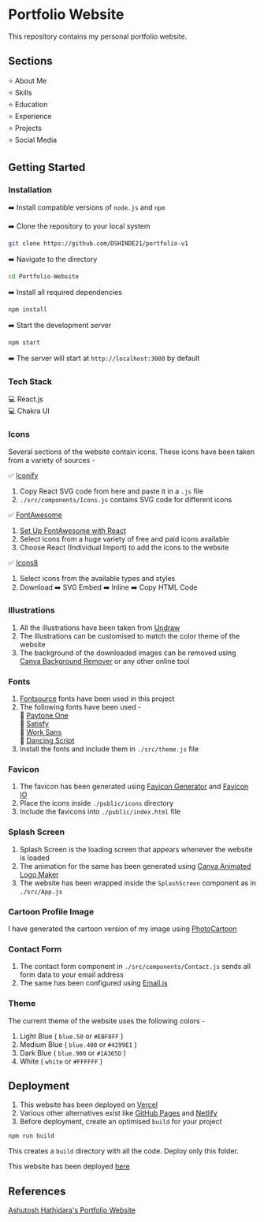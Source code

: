 # Portfolio Website

This repository contains my personal portfolio website.

## Sections

⭐ About Me \
⭐ Skills \
⭐ Education \
⭐ Experience \
⭐ Projects \
⭐ Social Media

## Getting Started

### Installation

➡️ Install compatible versions of `node.js` and `npm`

➡️ Clone the repository to your local system

```bash
git clone https://github.com/DSHINDE21/portfolio-v1
```

➡️ Navigate to the directory

```bash
cd Portfolio-Website
```

➡️ Install all required dependencies

```bash
npm install
```

➡️ Start the development server

```bash
npm start
```

➡️ The server will start at `http://localhost:3000` by default

### Tech Stack

💻 React.js \
💻 Chakra UI

### Icons

Several sections of the website contain icons. These icons have been taken from a variety of sources -

✅ [Iconify](https://icon-sets.iconify.design/)

1. Copy React SVG code from here and paste it in a `.js` file
2. `./src/components/Icons.js` contains SVG code for different icons

✅ [FontAwesome](https://fontawesome.com/icons)

1. [Set Up FontAwesome with React](https://docs.fontawesome.com/web/use-with/react)
2. Select icons from a huge variety of free and paid icons available
3. Choose React (Individual Import) to add the icons to the website

✅ [Icons8](https://icons8.com/icons)

1. Select icons from the available types and styles
2. Download ➡️ SVG Embed ➡️ Inline ➡️ Copy HTML Code

### Illustrations

1. All the illustrations have been taken from [Undraw](https://undraw.co/illustrations)
2. The illustrations can be customised to match the color theme of the website
3. The background of the downloaded images can be removed using [Canva Background Remover](https://www.canva.com/features/background-remover/) or any other online tool

### Fonts

1. [Fontsource](https://fontsource.org/) fonts have been used in this project
2. The following fonts have been used - \
   🔸 [Paytone One](https://fontsource.org/fonts/paytone-one) \
   🔸 [Satisfy](https://fontsource.org/fonts/satisfy) \
   🔸 [Work Sans](https://fontsource.org/fonts/work-sans) \
   🔸 [Dancing Script](https://fontsource.org/fonts/dancing-script)
3. Install the fonts and include them in `./src/theme.js` file

### Favicon

1. The favicon has been generated using [Favicon Generator](https://www.favicon-generator.org/) and [Favicon IO](https://favicon.io/)
2. Place the icons inside `./public/icons` directory
3. Include the favicons into `./public/index.html` file

### Splash Screen

1. Splash Screen is the loading screen that appears whenever the website is loaded
2. The animation for the same has been generated using [Canva Animated Logo Maker](https://www.canva.com/create/logos/animated/)
3. The website has been wrapped inside the `SplashScreen` component as in `./src/App.js`

### Cartoon Profile Image

I have generated the cartoon version of my image using [PhotoCartoon](https://photocartoon.net/)

### Contact Form

1. The contact form component in `./src/components/Contact.js` sends all form data to your email address
2. The same has been configured using [Email.js](https://www.emailjs.com/)

### Theme

The current theme of the website uses the following colors -

1. Light Blue ( `blue.50` or `#EBF8FF` )
2. Medium Blue ( `blue.400` or `#4299E1` )
3. Dark Blue ( `blue.900` or `#1A365D` )
4. White ( `white` or `#FFFFFF` )

## Deployment

1. This website has been deployed on [Vercel](https://vercel.com/docs/deployments/overview)
2. Various other alternatives exist like [GitHub Pages](https://pages.github.com/) and [Netlify](https://www.netlify.com/)
3. Before deployment, create an optimised `build` for your project

```bash
npm run build
```

This creates a `build` directory with all the code. Deploy only this folder.

This website has been deployed [here]()

## References

[Ashutosh Hathidara's Portfolio Website](https://ashutoshhathidara.com/)
